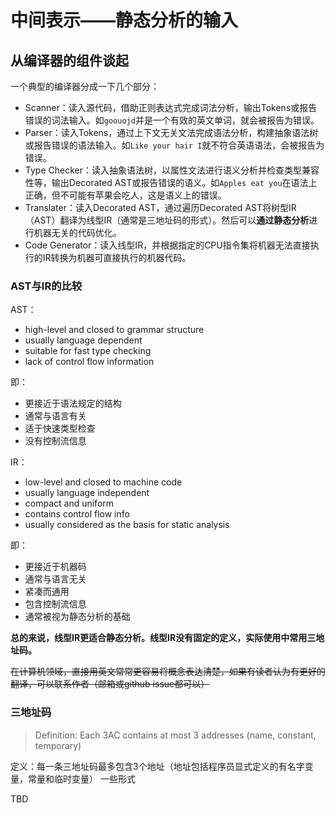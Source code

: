 # 中间表示——静态分析的输入

## 从编译器的组件谈起

一个典型的编译器分成一下几个部分：
-   Scanner：读入源代码，借助正则表达式完成词法分析，输出Tokens或报告错误的词法输入。如`goouojd`并是一个有效的英文单词，就会被报告为错误。
-   Parser：读入Tokens，通过上下文无关文法完成语法分析，构建抽象语法树或报告错误的语法输入。如`Like your hair I`就不符合英语语法，会被报告为错误。
-   Type Checker：读入抽象语法树，以属性文法进行语义分析并检查类型兼容性等，输出Decorated AST或报告错误的语义。如`Apples eat you`在语法上正确，但不可能有苹果会吃人，这是语义上的错误。
-   Translater：读入Decorated AST，通过遍历Decorated AST将树型IR（AST）翻译为线型IR（通常是三地址码的形式）。然后可以**通过静态分析**进行机器无关的代码优化。
-   Code Generator：读入线型IR，并根据指定的CPU指令集将机器无法直接执行的IR转换为机器可直接执行的机器代码。

### AST与IR的比较

AST：
-   high-level and closed to grammar structure
-   usually language dependent
-   suitable for fast type checking
-   lack of control flow information

即：
-   更接近于语法规定的结构
-   通常与语言有关
-   适于快速类型检查
-   没有控制流信息

IR：
-   low-level and closed to machine code
-   usually language independent
-   compact and uniform
-   contains control flow info
-   usually considered as the basis for static analysis

即：
-   更接近于机器码
-   通常与语言无关
-   紧凑而通用
-   包含控制流信息
-   通常被视为静态分析的基础

**总的来说，线型IR更适合静态分析。线型IR没有固定的定义，实际使用中常用三地址码。**

~~在计算机领域，直接用英文常常更容易将概念表达清楚，如果有读者认为有更好的翻译，可以联系作者（邮箱或github issue都可以）~~

### 三地址码

>   Definition: Each 3AC contains at most 3 addresses (name, constant, temporary)

定义：每一条三地址码最多包含3个地址（地址包括程序员显式定义的有名字变量，常量和临时变量）
一些形式

TBD